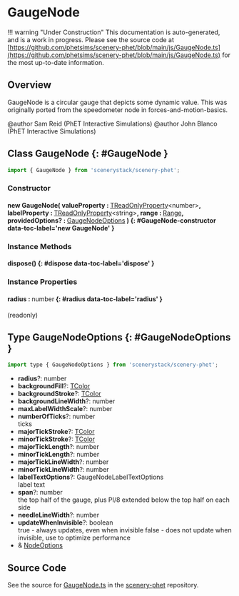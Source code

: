 # GaugeNode

!!! warning "Under Construction"
    This documentation is auto-generated, and is a work in progress. Please see the source code at
    [https://github.com/phetsims/scenery-phet/blob/main/js/GaugeNode.ts](https://github.com/phetsims/scenery-phet/blob/main/js/GaugeNode.ts) for the most up-to-date information.

## Overview

GaugeNode is a circular gauge that depicts some dynamic value.
This was originally ported from the speedometer node in forces-and-motion-basics.

@author Sam Reid (PhET Interactive Simulations)
@author John Blanco (PhET Interactive Simulations)

## Class GaugeNode {: #GaugeNode }


```js
import { GaugeNode } from 'scenerystack/scenery-phet';
```
### Constructor

#### new GaugeNode( valueProperty : <span style="font-weight: 400;">[TReadOnlyProperty](../axon/TReadOnlyProperty.md)&lt;<span style="color: hsla(calc(var(--md-hue) + 180deg),80%,40%,1);">number</span>&gt;</span>, labelProperty : <span style="font-weight: 400;">[TReadOnlyProperty](../axon/TReadOnlyProperty.md)&lt;<span style="color: hsla(calc(var(--md-hue) + 180deg),80%,40%,1);">string</span>&gt;</span>, range : <span style="font-weight: 400;">[Range](../dot/Range.md)</span>, providedOptions? : <span style="font-weight: 400;">[GaugeNodeOptions](../scenery-phet/GaugeNode.md#GaugeNodeOptions)</span> ) {: #GaugeNode-constructor data-toc-label='new GaugeNode' }

### Instance Methods

#### dispose() {: #dispose data-toc-label='dispose' }

### Instance Properties

#### radius : <span style="font-weight: 400;"><span style="color: hsla(calc(var(--md-hue) + 180deg),80%,40%,1);">number</span></span> {: #radius data-toc-label='radius' }

(readonly)



## Type GaugeNodeOptions {: #GaugeNodeOptions }


```js
import type { GaugeNodeOptions } from 'scenerystack/scenery-phet';
```


- **radius**?: <span style="color: hsla(calc(var(--md-hue) + 180deg),80%,40%,1);">number</span>
- **backgroundFill**?: [TColor](../scenery/TColor.md)
- **backgroundStroke**?: [TColor](../scenery/TColor.md)
- **backgroundLineWidth**?: <span style="color: hsla(calc(var(--md-hue) + 180deg),80%,40%,1);">number</span>
- **maxLabelWidthScale**?: <span style="color: hsla(calc(var(--md-hue) + 180deg),80%,40%,1);">number</span>
- **numberOfTicks**?: <span style="color: hsla(calc(var(--md-hue) + 180deg),80%,40%,1);">number</span>
<br>  ticks
- **majorTickStroke**?: [TColor](../scenery/TColor.md)
- **minorTickStroke**?: [TColor](../scenery/TColor.md)
- **majorTickLength**?: <span style="color: hsla(calc(var(--md-hue) + 180deg),80%,40%,1);">number</span>
- **minorTickLength**?: <span style="color: hsla(calc(var(--md-hue) + 180deg),80%,40%,1);">number</span>
- **majorTickLineWidth**?: <span style="color: hsla(calc(var(--md-hue) + 180deg),80%,40%,1);">number</span>
- **minorTickLineWidth**?: <span style="color: hsla(calc(var(--md-hue) + 180deg),80%,40%,1);">number</span>
- **labelTextOptions**?: GaugeNodeLabelTextOptions
<br>  label text
- **span**?: <span style="color: hsla(calc(var(--md-hue) + 180deg),80%,40%,1);">number</span>
<br>  the top half of the gauge, plus PI/8 extended below the top half on each side
- **needleLineWidth**?: <span style="color: hsla(calc(var(--md-hue) + 180deg),80%,40%,1);">number</span>
- **updateWhenInvisible**?: <span style="color: hsla(calc(var(--md-hue) + 180deg),80%,40%,1);">boolean</span>
<br>  true - always updates, even when invisible
  false - does not update when invisible, use to optimize performance
- &amp; [NodeOptions](../scenery/Node.md#NodeOptions)




## Source Code

See the source for [GaugeNode.ts](https://github.com/phetsims/scenery-phet/blob/main/js/GaugeNode.ts) in the [scenery-phet](https://github.com/phetsims/scenery-phet) repository.
